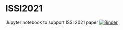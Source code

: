 # ISSI2021
Jupyter notebook to support ISSI 2021 paper
[![Binder](https://mybinder.org/badge_logo.svg)](https://mybinder.org/v2/gh/antonninkov/ISSI2021/HEAD)
